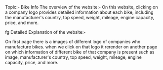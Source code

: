 Topic:- Bike Info
The overview of the website:- On this website, clicking on a company logo provides detailed information about each bike, including the manufacturer's country, top speed, weight, mileage, engine capacity, price, and more.

fg
Detailed Explanation of the website:-

On first page there is a images of different logo of companies who manufacture bikes. when we click on that logo it rerender on another page on which information of different bike of that company is present such as image, manufacturer's country, top speed, weight, mileage, engine capacity, price, and more.

